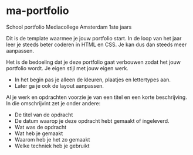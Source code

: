 # ma-portfolio
School portfolio Mediacollege Amsterdam 1ste jaars

Dit is de template waarmee je jouw portfolio start.
In de loop van het jaar leer je steeds beter coderen in HTML en CSS. 
Je kan dus dan steeds meer aanpassen. 

Het is de bedoeling dat je deze portfolio gaat verbouwen zodat het jouw portfolio wordt. Je eigen stijl met jouw eigen werk. 
* In het begin pas je alleen de kleuren, plaatjes en lettertypes aan. 
* Later ga je ook de layout aanpassen.

Al je werk en opdrachten voorzie je van een titel en een korte beschrijving. In die omschrijvint zet je onder andere:
* De titel van de opdracht
* De datum waarop je deze opdracht hebt gemaakt of ingeleverd.
* Wat was de opdracht
* Wat heb je gemaakt
* Waarom heb je het zo gemaakt
* Welke techniek heb je gebruikt
